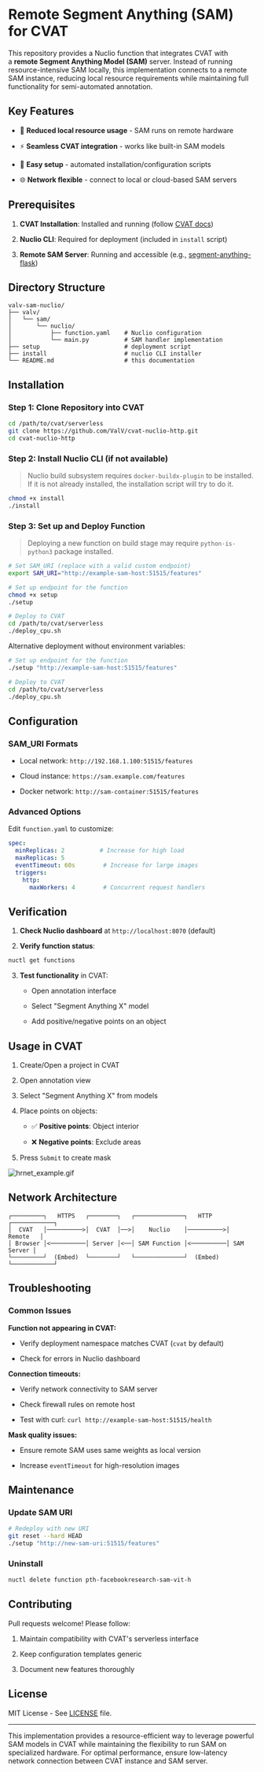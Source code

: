 # Remote Segment Anything (SAM) for CVAT

This repository provides a Nuclio function that integrates CVAT with a **remote Segment Anything Model (SAM)** server. Instead of running resource-intensive SAM locally, this implementation connects to a remote SAM instance, reducing local resource requirements while maintaining full functionality for semi-automated annotation.

## Key Features

- 🚀 **Reduced local resource usage** - SAM runs on remote hardware

- ⚡ **Seamless CVAT integration** - works like built-in SAM models

- 🔧 **Easy setup** - automated installation/configuration scripts

- 🌐 **Network flexible** - connect to local or cloud-based SAM servers


## Prerequisites

1. **CVAT Installation**: Installed and running (follow [CVAT docs](https://docs.cvat.ai/docs))
    
2. **Nuclio CLI**: Required for deployment (included in `install` script)
    
3. **Remote SAM Server**: Running and accessible (e.g., [segment-anything-flask](https://github.com/ValV/sam-service))
    

## Directory Structure

```
valv-sam-nuclio/
├── valv/
│   └── sam/
│       └── nuclio/
│           ├── function.yaml    # Nuclio configuration
│           └── main.py          # SAM handler implementation
├── setup                        # deployment script
├── install                      # nuclio CLI installer
└── README.md                    # this documentation

```

## Installation

### Step 1: Clone Repository into CVAT

```bash
cd /path/to/cvat/serverless
git clone https://github.com/ValV/cvat-nuclio-http.git
cd cvat-nuclio-http
```

### Step 2: Install Nuclio CLI (if not available)

> Nuclio build subsystem requires `docker-buildx-plugin` to be installed. If it is not already installed, the installation script will try to do it.

```bash
chmod +x install
./install
```

### Step 3: Set up and Deploy Function

> Deploying a new function on build stage may require `python-is-python3` package installed.

```bash
# Set SAM_URI (replace with a valid custom endpoint)
export SAM_URI="http://example-sam-host:51515/features"

# Set up endpoint for the function
chmod +x setup
./setup

# Deploy to CVAT
cd /path/to/cvat/serverless
./deploy_cpu.sh
```

Alternative deployment without environment variables:

```bash
# Set up endpoint for the function
./setup "http://example-sam-host:51515/features"

# Deploy to CVAT
cd /path/to/cvat/serverless
./deploy_cpu.sh
```

## Configuration

### SAM_URI Formats

- Local network: `http://192.168.1.100:51515/features`
    
- Cloud instance: `https://sam.example.com/features`
    
- Docker network: `http://sam-container:51515/features`
    

### Advanced Options

Edit `function.yaml` to customize:

```yaml
spec:
  minReplicas: 2          # Increase for high load
  maxReplicas: 5
  eventTimeout: 60s        # Increase for large images
  triggers:
    http:
      maxWorkers: 4        # Concurrent request handlers
```

## Verification

1. **Check Nuclio dashboard** at `http://localhost:8070` (default)
    
2. **Verify function status**:
    
```bash
nuctl get functions
```
    
3. **Test functionality** in CVAT:
    
    - Open annotation interface
        
    - Select "Segment Anything X" model
        
    - Add positive/negative points on an object
        

## Usage in CVAT

1. Create/Open a project in CVAT
    
2. Open annotation view
    
3. Select "Segment Anything X" from models
    
4. Place points on objects:
    
    - ✅ **Positive points**: Object interior
        
    - ❌ **Negative points**: Exclude areas
        
5. Press `Submit` to create mask
    
![hrnet_example.gif](https://raw.githubusercontent.com/opencv/cvat/develop/site/content/en/images/hrnet_example.gif)

## Network Architecture

```
┌─────────┐   HTTPS   ┌────────┐   ┌──────────────┐   HTTP    ┌────────────┐
│  CVAT   │──────────>│  CVAT  │──>│    Nuclio    │──────────>│   Remote   │
│ Browser │<──────────│ Server │<──│ SAM Function │<──────────│ SAM Server │
└─────────┘  (Embed)  └────────┘   └──────────────┘  (Embed)  └────────────┘
```

## Troubleshooting

### Common Issues

**Function not appearing in CVAT:**

- Verify deployment namespace matches CVAT (`cvat` by default)
    
- Check for errors in Nuclio dashboard
    

**Connection timeouts:**

- Verify network connectivity to SAM server
    
- Check firewall rules on remote host
    
- Test with curl: `curl http://example-sam-host:51515/health`
    

**Mask quality issues:**

- Ensure remote SAM uses same weights as local version
    
- Increase `eventTimeout` for high-resolution images
    

## Maintenance

### Update SAM URI

```bash
# Redeploy with new URI
git reset --hard HEAD
./setup "http://new-sam-uri:51515/features"
```

### Uninstall

```bash
nuctl delete function pth-facebookresearch-sam-vit-h
```

## Contributing

Pull requests welcome! Please follow:

1. Maintain compatibility with CVAT's serverless interface
    
2. Keep configuration templates generic
    
3. Document new features thoroughly
    

## License

MIT License - See [LICENSE](./LICENSE) file.

---

This implementation provides a resource-efficient way to leverage powerful SAM models in CVAT while maintaining the flexibility to run SAM on specialized hardware. For optimal performance, ensure low-latency network connection between CVAT instance and SAM server.